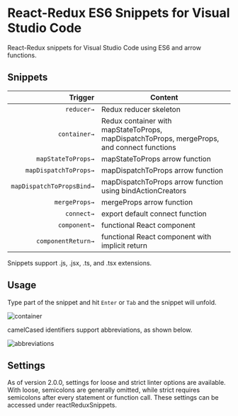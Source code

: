 # React-Redux ES6 Snippets for Visual Studio Code

React-Redux snippets for Visual Studio Code using ES6 and arrow functions.

## Snippets

| Trigger  | Content |
| -------: | ------- |
| `reducer→`   | Redux reducer skeleton |
| `container→`  | Redux container with mapStateToProps, mapDispatchToProps, mergeProps, and connect functions |
| `mapStateToProps→`  | mapStateToProps arrow function |
| `mapDispatchToProps→`  | mapDispatchToProps arrow function |
| `mapDispatchToPropsBind→`  | mapDispatchToProps arrow function using bindActionCreators |
| `mergeProps→`  | mergeProps arrow function |
| `connect→`  | export default connect function |
| `component→`  | functional React component |
| `componentReturn→`  | functional React component with implicit return |

Snippets support .js, .jsx, .ts, and .tsx extensions.

## Usage

Type part of the snippet and hit `Enter` or `Tab` and the snippet will unfold.

![container](https://github.com/timothymclane/vscode-react-redux-snippets/raw/master/src/client/images/container.gif)

camelCased identifiers support abbreviations, as shown below.

![abbreviations](https://github.com/timothymclane/vscode-react-redux-snippets/raw/master/src/client/images/abbreviation.gif)

## Settings
As of version 2.0.0, settings for loose and strict linter options are available. With loose, semicolons are generally omitted, while strict requires semicolons after every statement or function call. These settings can be accessed under reactReduxSnippets.